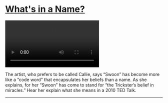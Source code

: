 # [What's in a Name?](http://artsmia.github.io/griot/#/stories/1075)

<video src='null'></video>

The artist, who prefers to be called Callie, says “Swoon” has become more like a “code word” that encapsulates her beliefs than a name. As she explains, for her “Swoon” has come to stand for “the Trickster’s belief in miracles.” Hear her explain what she means in a 2010 TED Talk.

---
